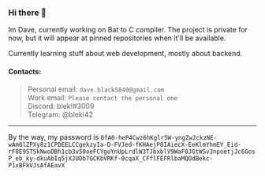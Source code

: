 ### Hi there 👋
Im Dave, currently working on Bat to C compiler.
The project is private for now, but it will appear at pinned repositories when it'll be available.

Currently learning stuff about web development, mostly about backend.

#### Contacts:
> Personal email: `dave.black5840@gmail.com`<br/>
> Work email: `Please contact the personal one`<br/>
> Discord: blek!#3009<br/>
> Telegram: @bleki42<br/>
---
By the way, my password is `0fA0-heP4Cwz6hKglr5W-yngZw2ckzNE-wAm0lZPXy8z1CPDEELCCgekzyIa-D-FVJed-fKHAejP8IAiecX-EeKlmYhmEY_Eid-rF8E9STSkNwoDBh1cb3v50oeFCYgoYnUpLrdlW3TJbxblV9WaF0JGtWSv3npoetjJc6GosP_eb_ky-dkuAbIq5jXJUDb7GCKbVRKf-0cqaX_CFflFEFRlbaMQOdBekc-P1xBFkVJsAfAEavX`
